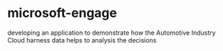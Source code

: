 # microsoft-engage
developing an application to demonstrate how the Automotive Industry Cloud harness data helps to analysis the decisions
